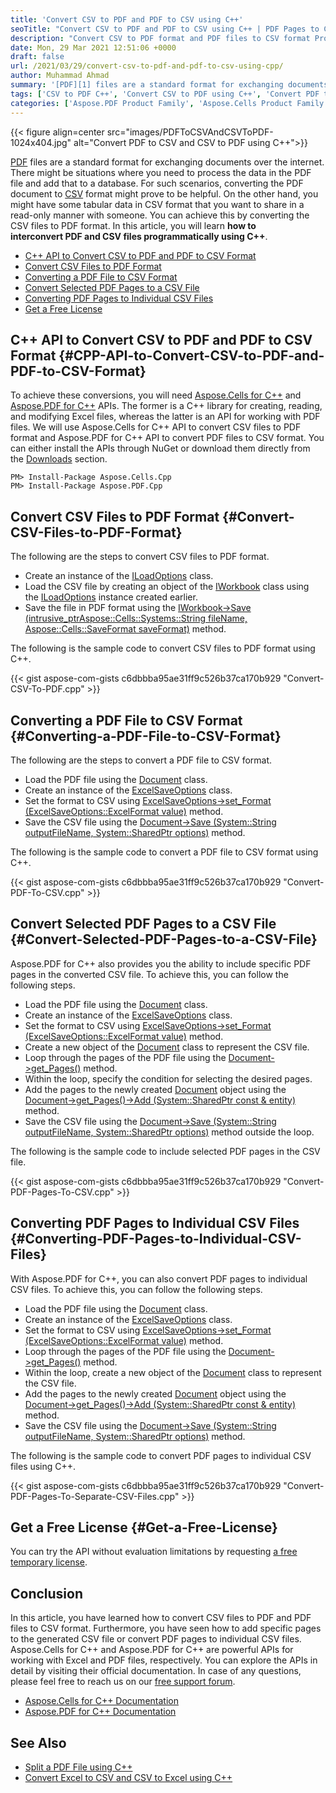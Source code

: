 ```yaml
---
title: 'Convert CSV to PDF and PDF to CSV using C++'
seoTitle: "Convert CSV to PDF and PDF to CSV using C++ | PDF Pages to CSV"
description: "Convert CSV to PDF format and PDF files to CSV format Programmatically using C++. Convert specific PDF pages to CSV files."
date: Mon, 29 Mar 2021 12:51:06 +0000
draft: false
url: /2021/03/29/convert-csv-to-pdf-and-pdf-to-csv-using-cpp/
author: Muhammad Ahmad
summary: '[PDF][1] files are a standard format for exchanging documents over the internet. There might be situations where you need to process the data in the PDF file and add that to a database. For such scenarios, converting the PDF document to [CSV][2] format might prove to be helpful. On the other hand, you might have some tabular data in CSV format that you want to share in a read-only manner with someone. You can achieve this by converting the CSV files to PDF format. In this article, you will learn how to interconvert [PDF][3] and [CSV][4] files programmatically using C++.'
tags: ['CSV to PDF C++', 'Convert CSV to PDF using C++', 'Convert PDF to CSV using C++', 'PDF pages to CSV C++', 'PDF to CSV C++']
categories: ['Aspose.PDF Product Family', 'Aspose.Cells Product Family']
---
```




{{< figure align=center src="images/PDFToCSVAndCSVToPDF-1024x404.jpg" alt="Convert PDF to CSV and CSV to PDF using C++">}}


[PDF][5] files are a standard format for exchanging documents over the internet. There might be situations where you need to process the data in the PDF file and add that to a database. For such scenarios, converting the PDF document to [CSV][6] format might prove to be helpful. On the other hand, you might have some tabular data in CSV format that you want to share in a read-only manner with someone. You can achieve this by converting the CSV files to PDF format. In this article, you will learn **how to interconvert PDF and CSV files programmatically using C++**.

*   [C++ API to Convert CSV to PDF and PDF to CSV Format][7]
*   [Convert CSV Files to PDF Format][8]
*   [Converting a PDF File to CSV Format][9]
*   [Convert Selected PDF Pages to a CSV File][10]
*   [Converting PDF Pages to Individual CSV Files][11]
*   [Get a Free License][12]

## C++ API to Convert CSV to PDF and PDF to CSV Format {#CPP-API-to-Convert-CSV-to-PDF-and-PDF-to-CSV-Format}

To achieve these conversions, you will need [Aspose.Cells for C++][13] and [Aspose.PDF for C++][14] APIs. The former is a C++ library for creating, reading, and modifying Excel files, whereas the latter is an API for working with PDF files. We will use Aspose.Cells for C++ API to convert CSV files to PDF format and Aspose.PDF for C++ API to convert PDF files to CSV format. You can either install the APIs through NuGet or download them directly from the [Downloads][15] section.

```
PM> Install-Package Aspose.Cells.Cpp
PM> Install-Package Aspose.PDF.Cpp
```

## Convert CSV Files to PDF Format {#Convert-CSV-Files-to-PDF-Format}

The following are the steps to convert CSV files to PDF format.

*   Create an instance of the [ILoadOptions][16] class.
*   Load the CSV file by creating an object of the [IWorkbook][17] class using the [ILoadOptions][18] instance created earlier.
*   Save the file in PDF format using the [IWorkbook->Save (intrusive\_ptr<Aspose::Cells::Systems::String> fileName, Aspose::Cells::SaveFormat saveFormat)][19] method.

The following is the sample code to convert CSV files to PDF format using C++.

{{< gist aspose-com-gists c6dbbba95ae31ff9c526b37ca170b929 "Convert-CSV-To-PDF.cpp" >}}

## Converting a PDF File to CSV Format {#Converting-a-PDF-File-to-CSV-Format}

The following are the steps to convert a PDF file to CSV format.

*   Load the PDF file using the [Document][20] class.
*   Create an instance of the [ExcelSaveOptions][21] class.
*   Set the format to CSV using [ExcelSaveOptions->set\_Format (ExcelSaveOptions::ExcelFormat value)][22] method.
*   Save the CSV file using the [Document->Save (System::String outputFileName, System::SharedPtr<SaveOptions> options)][23] method.

The following is the sample code to convert a PDF file to CSV format using C++.

{{< gist aspose-com-gists c6dbbba95ae31ff9c526b37ca170b929 "Convert-PDF-To-CSV.cpp" >}}

## Convert Selected PDF Pages to a CSV File {#Convert-Selected-PDF-Pages-to-a-CSV-File}

Aspose.PDF for C++ also provides you the ability to include specific PDF pages in the converted CSV file. To achieve this, you can follow the following steps.

*   Load the PDF file using the [Document][24] class.
*   Create an instance of the [ExcelSaveOptions][25] class.
*   Set the format to CSV using [ExcelSaveOptions->set\_Format (ExcelSaveOptions::ExcelFormat value)][26] method.
*   Create a new object of the [Document][27] class to represent the CSV file.
*   Loop through the pages of the PDF file using the [Document->get\_Pages()][28] method.
*   Within the loop, specify the condition for selecting the desired pages.
*   Add the pages to the newly created [Document][29] object using the [Document->get\_Pages()->Add (System::SharedPtr<Page> const & entity)][30] method.
*   Save the CSV file using the [Document->Save (System::String outputFileName, System::SharedPtr<SaveOptions> options)][31] method outside the loop.

The following is the sample code to include selected PDF pages in the CSV file.

{{< gist aspose-com-gists c6dbbba95ae31ff9c526b37ca170b929 "Convert-PDF-Pages-To-CSV.cpp" >}}

## Converting PDF Pages to Individual CSV Files {#Converting-PDF-Pages-to-Individual-CSV-Files}

With Aspose.PDF for C++, you can also convert PDF pages to individual CSV files. To achieve this, you can follow the following steps.

*   Load the PDF file using the [Document][32] class.
*   Create an instance of the [ExcelSaveOptions][33] class.
*   Set the format to CSV using [ExcelSaveOptions->set\_Format (ExcelSaveOptions::ExcelFormat value)][34] method.
*   Loop through the pages of the PDF file using the [Document->get\_Pages()][35] method.
*   Within the loop, create a new object of the [Document][36] class to represent the CSV file.
*   Add the pages to the newly created [Document][37] object using the [Document->get\_Pages()->Add (System::SharedPtr<Page> const & entity)][38] method.
*   Save the CSV file using the [Document->Save (System::String outputFileName, System::SharedPtr<SaveOptions> options)][39] method.

The following is the sample code to convert PDF pages to individual CSV files using C++.

{{< gist aspose-com-gists c6dbbba95ae31ff9c526b37ca170b929 "Convert-PDF-Pages-To-Separate-CSV-Files.cpp" >}}

## Get a Free License {#Get-a-Free-License}

You can try the API without evaluation limitations by requesting [a free temporary license][40].

## Conclusion

In this article, you have learned how to convert CSV files to PDF and PDF files to CSV format. Furthermore, you have seen how to add specific pages to the generated CSV file or convert PDF pages to individual CSV files. Aspose.Cells for C++ and Aspose.PDF for C++ are powerful APIs for working with Excel and PDF files, respectively. You can explore the APIs in detail by visiting their official documentation. In case of any questions, please feel free to reach us on our [free support forum][41].

*   [Aspose.Cells for C++ Documentation][42]
*   [Aspose.PDF for C++ Documentation][43]

## See Also

*   [Split a PDF File using C++][44]
*   [Convert Excel to CSV and CSV to Excel using C++][45]




[1]: https://docs.fileformat.com/pdf/
[2]: https://docs.fileformat.com/spreadsheet/csv/
[3]: https://docs.fileformat.com/pdf/
[4]: https://docs.fileformat.com/spreadsheet/csv/
[5]: https://docs.fileformat.com/pdf/
[6]: https://docs.fileformat.com/spreadsheet/csv/
[7]: #CPP-API-to-Convert-CSV-to-PDF-and-PDF-to-CSV-Format
[8]: #Convert-CSV-Files-to-PDF-Format
[9]: #Converting-a-PDF-File-to-CSV-Format
[10]: #Convert-Selected-PDF-Pages-to-a-CSV-File
[11]: #Converting-PDF-Pages-to-Individual-CSV-Files
[12]: #Get-a-Free-License
[13]: https://products.aspose.com/cells/cpp
[14]: https://products.aspose.com/pdf/cpp
[15]: https://downloads.aspose.com/total
[16]: https://apireference.aspose.com/cells/cpp/class/aspose.cells.i_load_options
[17]: https://apireference.aspose.com/cells/cpp/class/aspose.cells.i_workbook
[18]: https://apireference.aspose.com/cells/cpp/class/aspose.cells.i_load_options
[19]: https://apireference.aspose.com/cells/cpp/class/aspose.cells.i_workbook#a9460f52a2dec8f4bf623a4905167d997
[20]: https://apireference.aspose.com/pdf/cpp/class/aspose.pdf.document
[21]: https://apireference.aspose.com/pdf/cpp/class/aspose.pdf.excel_save_options
[22]: https://apireference.aspose.com/pdf/cpp/class/aspose.pdf.excel_save_options#a3822b816f92910c174a01fe799119d6e
[23]: https://apireference.aspose.com/pdf/cpp/class/aspose.pdf.document#a6383c010776212483f51cc41235924db
[24]: https://apireference.aspose.com/pdf/cpp/class/aspose.pdf.document
[25]: https://apireference.aspose.com/pdf/cpp/class/aspose.pdf.excel_save_options
[26]: https://apireference.aspose.com/pdf/cpp/class/aspose.pdf.excel_save_options#a3822b816f92910c174a01fe799119d6e
[27]: https://apireference.aspose.com/pdf/cpp/class/aspose.pdf.document
[28]: https://apireference.aspose.com/pdf/cpp/class/aspose.pdf.document#a481178a0c2c6277ae9b6b931d63e4122
[29]: https://apireference.aspose.com/pdf/cpp/class/aspose.pdf.document
[30]: https://apireference.aspose.com/pdf/cpp/class/aspose.pdf.page_collection#a376029388847231999acb783d5e10d52
[31]: https://apireference.aspose.com/pdf/cpp/class/aspose.pdf.document#a6383c010776212483f51cc41235924db
[32]: https://apireference.aspose.com/pdf/cpp/class/aspose.pdf.document
[33]: https://apireference.aspose.com/pdf/cpp/class/aspose.pdf.excel_save_options
[34]: https://apireference.aspose.com/pdf/cpp/class/aspose.pdf.excel_save_options#a3822b816f92910c174a01fe799119d6e
[35]: https://apireference.aspose.com/pdf/cpp/class/aspose.pdf.document#a481178a0c2c6277ae9b6b931d63e4122
[36]: https://apireference.aspose.com/pdf/cpp/class/aspose.pdf.document
[37]: https://apireference.aspose.com/pdf/cpp/class/aspose.pdf.document
[38]: https://apireference.aspose.com/pdf/cpp/class/aspose.pdf.page_collection#a376029388847231999acb783d5e10d52
[39]: https://apireference.aspose.com/pdf/cpp/class/aspose.pdf.document#a6383c010776212483f51cc41235924db
[40]: https://purchase.aspose.com/temporary-license
[41]: https://forum.aspose.com/
[42]: https://docs.aspose.com/cells/cpp/
[43]: https://docs.aspose.com/pdf/cpp/
[44]: https://blog.aspose.com/2021/03/19/split-a-pdf-file-using-cpp/
[45]: https://blog.aspose.com/2021/03/25/convert-excel-to-csv-and-csv-to-excel-using-cpp/





